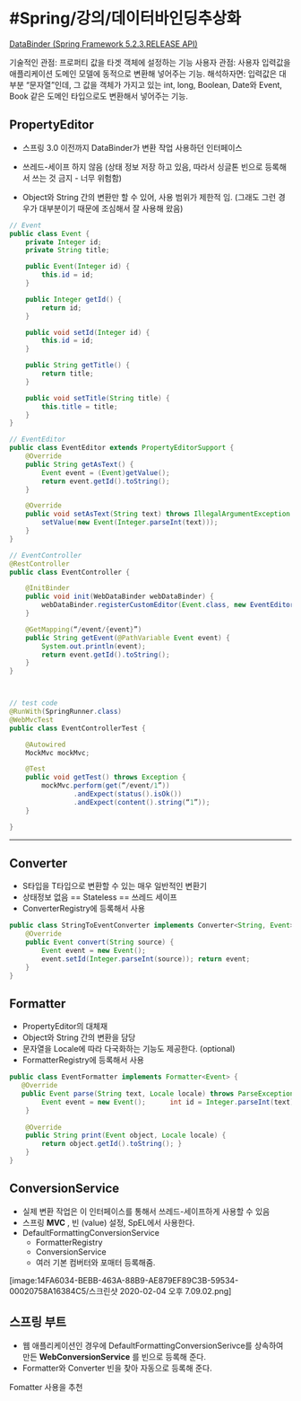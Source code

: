 # #Spring/강의/데이터바인딩추상화

[DataBinder (Spring Framework 5.2.3.RELEASE API)](https://docs.spring.io/spring/docs/current/javadoc-api/org/springframework/validation/DataBinder.html)

기술적인 관점: 프로퍼티 값을 타겟 객체에 설정하는 기능
사용자 관점: 사용자 입력값을 애플리케이션 도메인 모델에 동적으로 변환해 넣어주는 기능. 해석하자면: 입력값은 대부분 “문자열”인데, 그 값을 객체가 가지고 있는 int, long, Boolean, Date와 Event, Book 같은 도메인 타입으로도 변환해서 넣어주는 기능. 


## PropertyEditor
* 스프링 3.0 이전까지 DataBinder가 변환 작업 사용하던 인터페이스 

* 쓰레드-세이프 하지 않음 (상태 정보 저장 하고 있음, 따라서 싱글톤 빈으로 등록해서 
쓰는 것 금지 - 너무 위험함) 

* Object와 String 간의 변환만 할 수 있어, 사용 범위가 제한적 임. (그래도 그런 경우가 
대부분이기 때문에 조심해서 잘 사용해 왔음) 

```java
// Event
public class Event {
    private Integer id;
    private String title;

    public Event(Integer id) {
        this.id = id;
    }

    public Integer getId() {
        return id;
    }

    public void setId(Integer id) {
        this.id = id;
    }

    public String getTitle() {
        return title;
    }

    public void setTitle(String title) {
        this.title = title;
    }
}

// EventEditor
public class EventEditor extends PropertyEditorSupport {
    @Override
    public String getAsText() {
        Event event = (Event)getValue();
        return event.getId().toString();
    }

    @Override
    public void setAsText(String text) throws IllegalArgumentException {
        setValue(new Event(Integer.parseInt(text)));
    }
}

// EventController
@RestController
public class EventController {

    @InitBinder
    public void init(WebDataBinder webDataBinder) {
        webDataBinder.registerCustomEditor(Event.class, new EventEditor());
    }

    @GetMapping(“/event/{event}”)
    public String getEvent(@PathVariable Event event) {
        System.out.println(event);
        return event.getId().toString();
    }
}



// test code
@RunWith(SpringRunner.class)
@WebMvcTest
public class EventControllerTest {

    @Autowired
    MockMvc mockMvc;

    @Test
    public void getTest() throws Exception {
        mockMvc.perform(get(“/event/1”))
                .andExpect(status().isOk())
                .andExpect(content().string(“1”));
    }

}


```


---
## Converter
- S타입을 T타입으로 변환할 수 있는 매우 일반적인 변환기
- 상태정보 없음 == Stateless == 쓰레드 세이프
- ConverterRegistry에 등록해서 사용

```java
public class StringToEventConverter implements Converter<String, Event> {
    @Override
	public Event convert(String source) { 
		Event event = new Event(); 		
		event.setId(Integer.parseInt(source)); return event; 
	}
} 

```

## Formatter
- PropertyEditor의 대체재
- Object와 String 간의 변환을 담당
- 문자열을 Locale에 따라 다국화하는 기능도 제공한다. (optional)
- FormatterRegistry에 등록해서 사용

```java
public class EventFormatter implements Formatter<Event> {
   @Override
   public Event parse(String text, Locale locale) throws ParseException {
		Event event = new Event(); 		int id = Integer.parseInt(text); event.setId(id); 		return event; 
	} 
   
	@Override
	public String print(Event object, Locale locale) {
		return object.getId().toString(); } 
	} 
}
```

## ConversionService
- 실제 변환 작업은 이 인터페이스를 통해서 쓰레드-세이프하게 사용할 수 있음 
- 스프링 **MVC** , 빈 (value) 설정, SpEL에서 사용한다. 
- DefaultFormattingConversionService 
	- FormatterRegistry
	- ConversionService
	- 여러 기본 컴버터와 포매터 등록해줌. 

[image:14FA6034-BEBB-463A-88B9-AE879EF89C3B-59534-00020758A16384C5/스크린샷 2020-02-04 오후 7.09.02.png]

## 스프링 부트
* 웹 애플리케이션인 경우에 DefaultFormattingConversionSerivce를 상속하여 만든 
**WebConversionService** 를 빈으로 등록해 준다. 
* Formatter와 Converter 빈을 찾아 자동으로 등록해 준다. 

Fomatter 사용을 추천



